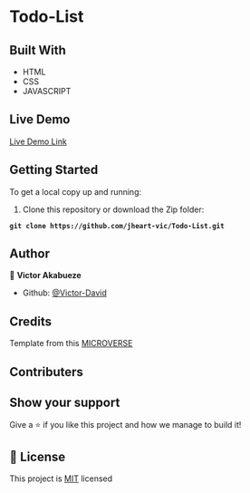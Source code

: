 # Todo-List

## Built With

- HTML
- CSS
- JAVASCRIPT

## Live Demo

[Live Demo Link](  https://jheart-vic.github.io/Awesome-Book-ES6/)

## Getting Started

To get a local copy up and running:

1. Clone this repository or download the Zip folder:

**``git clone https://github.com/jheart-vic/Todo-List.git``**


## Author

👤 **Victor Akabueze**

- Github: [@Victor-David](https://github.com/jheart-vic)

## Credits

Template from this [MICROVERSE](https://www.microverse.org/)

## Contributers

## Show your support

Give a ⭐️ if you like this project and how we manage to build it!

## 📝 License

This project is [MIT](./MIT.md) licensed